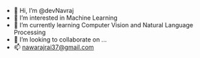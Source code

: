 - 👋 Hi, I’m @devNavraj
- 👀 I’m interested in Machine Learning
- 🌱 I’m currently learning Computer Vision and Natural Language Processing
- 💞️ I’m looking to collaborate on ...
- 📫 nawarajrai37@gmail.com

<!---
devNavraj/devNavraj is a ✨ special ✨ repository because its `README.md` (this file) appears on your GitHub profile.
You can click the Preview link to take a look at your changes.
--->

